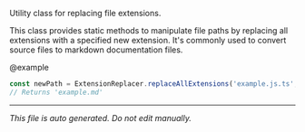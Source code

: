 Utility class for replacing file extensions.This class provides static methods to manipulate file paths by replacingall extensions with a specified new extension. It's commonly used toconvert source files to markdown documentation files.@example```typescriptconst newPath = ExtensionReplacer.replaceAllExtensions('example.js.ts', 'md');// Returns 'example.md'```

---

*This file is auto generated. Do not edit manually.*